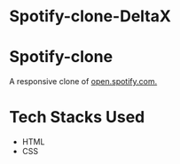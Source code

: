 # Spotify-clone-DeltaX
# Spotify-clone
A responsive clone of [open.spotify.com.](https://open.spotify.com/) 

# Tech Stacks Used
  - HTML
  - CSS
  
